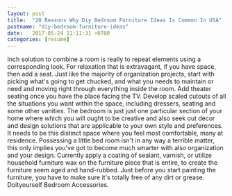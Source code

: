 ```yaml
---
layout: post
title:  "20 Reasons Why Diy Bedroom Furniture Ideas Is Common In USA"
postname: "diy-bedroom-furniture-ideas"
date:   2017-05-24 11:11:31 +0700
categories: [resume]
---
```

Inch solution to combine a room is really to repeat elements using a corresponding look. For relaxation that is extravagant, if you have space, then add a seat. Just like the majority of organization projects, start with picking what's going to get chucked, and what you needs to maintain or need and moving right through everything inside the room. Add theater seating once you have the place facing the TV. Develop scaled cutouts of all the situations you want within the space, including dressers, seating and some other vanities. The bedroom is just just one particular section of your home where which you will ought to be creative and also seek out decor and design solutions that are applicable to your own style and preferences. It needs to be this distinct space where you feel most comfortable, many at residence. Possessing a little bed room isn't in any way a terrible matter, this only implies you've got to become much smarter with also organization and your design. Currently apply a coating of sealant, varnish, or utilize household furniture wax on the furniture piece that is entire, to create the furniture seem aged and hand-rubbed. Just before you start painting the furniture, you have to make sure it's totally free of any dirt or grease. Doityourself Bedroom Accessories.

